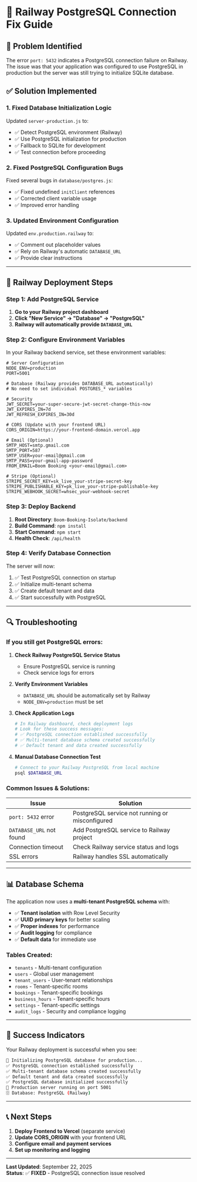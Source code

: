 # 🚀 Railway PostgreSQL Connection Fix Guide

## 🎯 **Problem Identified**

The error `port: 5432` indicates a PostgreSQL connection failure on Railway. The issue was that your application was configured to use PostgreSQL in production but the server was still trying to initialize SQLite database.

## ✅ **Solution Implemented**

### **1. Fixed Database Initialization Logic**

Updated `server-production.js` to:
- ✅ Detect PostgreSQL environment (Railway)
- ✅ Use PostgreSQL initialization for production
- ✅ Fallback to SQLite for development
- ✅ Test connection before proceeding

### **2. Fixed PostgreSQL Configuration Bugs**

Fixed several bugs in `database/postgres.js`:
- ✅ Fixed undefined `initClient` references
- ✅ Corrected client variable usage
- ✅ Improved error handling

### **3. Updated Environment Configuration**

Updated `env.production.railway` to:
- ✅ Comment out placeholder values
- ✅ Rely on Railway's automatic `DATABASE_URL`
- ✅ Provide clear instructions

---

## 🚀 **Railway Deployment Steps**

### **Step 1: Add PostgreSQL Service**

1. **Go to your Railway project dashboard**
2. **Click "New Service" → "Database" → "PostgreSQL"**
3. **Railway will automatically provide `DATABASE_URL`**

### **Step 2: Configure Environment Variables**

In your Railway backend service, set these environment variables:

```env
# Server Configuration
NODE_ENV=production
PORT=5001

# Database (Railway provides DATABASE_URL automatically)
# No need to set individual POSTGRES_* variables

# Security
JWT_SECRET=your-super-secure-jwt-secret-change-this-now
JWT_EXPIRES_IN=7d
JWT_REFRESH_EXPIRES_IN=30d

# CORS (Update with your frontend URL)
CORS_ORIGIN=https://your-frontend-domain.vercel.app

# Email (Optional)
SMTP_HOST=smtp.gmail.com
SMTP_PORT=587
SMTP_USER=your-email@gmail.com
SMTP_PASS=your-gmail-app-password
FROM_EMAIL=Boom Booking <your-email@gmail.com>

# Stripe (Optional)
STRIPE_SECRET_KEY=sk_live_your-stripe-secret-key
STRIPE_PUBLISHABLE_KEY=pk_live_your-stripe-publishable-key
STRIPE_WEBHOOK_SECRET=whsec_your-webhook-secret
```

### **Step 3: Deploy Backend**

1. **Root Directory**: `Boom-Booking-Isolate/backend`
2. **Build Command**: `npm install`
3. **Start Command**: `npm start`
4. **Health Check**: `/api/health`

### **Step 4: Verify Database Connection**

The server will now:
1. ✅ Test PostgreSQL connection on startup
2. ✅ Initialize multi-tenant schema
3. ✅ Create default tenant and data
4. ✅ Start successfully with PostgreSQL

---

## 🔍 **Troubleshooting**

### **If you still get PostgreSQL errors:**

1. **Check Railway PostgreSQL Service Status**
   - Ensure PostgreSQL service is running
   - Check service logs for errors

2. **Verify Environment Variables**
   - `DATABASE_URL` should be automatically set by Railway
   - `NODE_ENV=production` must be set

3. **Check Application Logs**
   ```bash
   # In Railway dashboard, check deployment logs
   # Look for these success messages:
   # ✅ PostgreSQL connection established successfully
   # ✅ Multi-tenant database schema created successfully
   # ✅ Default tenant and data created successfully
   ```

4. **Manual Database Connection Test**
   ```bash
   # Connect to your Railway PostgreSQL from local machine
   psql $DATABASE_URL
   ```

### **Common Issues & Solutions:**

| Issue | Solution |
|-------|----------|
| `port: 5432` error | PostgreSQL service not running or misconfigured |
| `DATABASE_URL` not found | Add PostgreSQL service to Railway project |
| Connection timeout | Check Railway service status and logs |
| SSL errors | Railway handles SSL automatically |

---

## 📊 **Database Schema**

The application now uses a **multi-tenant PostgreSQL schema** with:

- ✅ **Tenant isolation** with Row Level Security
- ✅ **UUID primary keys** for better scaling
- ✅ **Proper indexes** for performance
- ✅ **Audit logging** for compliance
- ✅ **Default data** for immediate use

### **Tables Created:**
- `tenants` - Multi-tenant configuration
- `users` - Global user management
- `tenant_users` - User-tenant relationships
- `rooms` - Tenant-specific rooms
- `bookings` - Tenant-specific bookings
- `business_hours` - Tenant-specific hours
- `settings` - Tenant-specific settings
- `audit_logs` - Security and compliance logging

---

## 🎉 **Success Indicators**

Your Railway deployment is successful when you see:

```bash
🐘 Initializing PostgreSQL database for production...
✅ PostgreSQL connection established successfully
✅ Multi-tenant database schema created successfully
✅ Default tenant and data created successfully
✅ PostgreSQL database initialized successfully
🚀 Production server running on port 5001
🗄️ Database: PostgreSQL (Railway)
```

---

## 📞 **Next Steps**

1. **Deploy Frontend to Vercel** (separate service)
2. **Update CORS_ORIGIN** with your frontend URL
3. **Configure email and payment services**
4. **Set up monitoring and logging**

---

**Last Updated**: September 22, 2025  
**Status**: ✅ **FIXED** - PostgreSQL connection issue resolved
